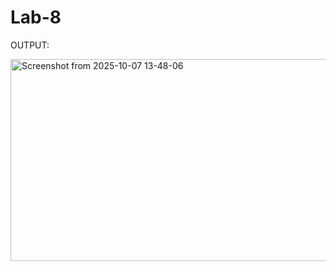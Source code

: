 # Lab-8
OUTPUT:

<img width="623" height="323" alt="Screenshot from 2025-10-07 13-48-06" src="https://github.com/user-attachments/assets/3516bfe4-7c04-448a-8f04-3054061835de" />

